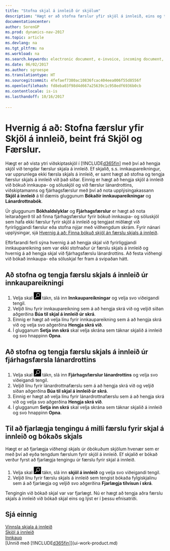 ```yaml
---
title: "Stofna skjal á innleið úr skjölum"
description: "Hægt er að stofna færslur yfir skjöl á innleið, eins og t.d. rafræna reikninga, og stjórna OCR-verkum, netviðskiptum og skjalaskiptum."
documentationcenter: 
author: SorenGP
ms.prod: dynamics-nav-2017
ms.topic: article
ms.devlang: na
ms.tgt_pltfrm: na
ms.workload: na
ms.search.keywords: electronic document, e-invoice, incoming document, OCR, ecommerce, document exchange, import invoice
ms.date: 06/02/2017
ms.author: sgroespe
ms.translationtype: HT
ms.sourcegitcommit: 4fefaef7380ac10836fcac404eea006f55d8556f
ms.openlocfilehash: fd8eba03f98d4d667a25639c1c958edf6936b0cb
ms.contentlocale: is-is
ms.lasthandoff: 10/16/2017

---
```

# <a name="how-to-create-incoming-document-records-directly-from-documents-and-entries"></a>Hvernig á að: Stofna færslur yfir Skjöl á innleið, beint frá Skjöl og Færslur.
Hægt er að vista ytri viðskiptaskjöl í [!INCLUDE[d365fin](includes/d365fin_md.md)] með því að hengja skjöl við tengdar færslur skjala á innleið. Ef skjalið, s.s. innkaupareikningur, var upprunlega ekki færsla skjals á innleið, er samt hægt að stofna og tengja færslur skjals á innleið við það síðar. Einnig er hægt að hengja skjöl á innleið við bókuð innkaupa- og söluskjöl og við færslur lánardrottins, viðskiptamanns og fjárhagsfærslur með því að nota upplýsingakassann **Skjöl á innleið** á til dæmis gluggunum **Bókaðir innkaupareikningar** og **Lánardrottnabók**.

Úr gluggunum **Bókhaldslyklar** og **Fjárhagsfærslur** er hægt að nota leitaraðgerð til að finna fjárhagsfærslur fyrir bókuð innkaupa- og söluskjöl sem hafa ekki færslur fyrir skjöl á innleið og tengjast miðlægt við fyrirliggjandi færslur eða stofna nýjar með viðhengdum skrám. Fyrir nánari upplýsingar, sjá [Hvernig á að: Finna bókuð skjöl án færslu skjals á innleið](across-how-find-posted-documents-without-income-document-records.md).

Eftirfarandi ferli sýna hvernig á að hengja skjal við fyrirliggjandi innkaupareikning sem var ekki stofnaður úr færslu skjals á innleið og hvernig á að hengja skjal við fjárhagsfærslu lánardrottins. Að festa viðhengi við bókað innkaupa- eða söluskjal fer fram á svipaðan hátt.

## <a name="to-create-and-connect-an-incoming-document-record-from-a-purchase-invoice"></a>Að stofna og tengja færslu skjals á innleið úr innkaupareikningi
1. Velja skal ![Leit að síðu eða skýrslu](media/ui-search/search_small.png "Leit að síðu eða skýrslu táknið") tákn, slá inn **Innkaupareikningar** og velja svo viðeigandi tengil.
2. Veljið línu fyrir innkaupareikning sem á að hengja skrá við og veljið síðan aðgerðina **Búa til skjal á innleið úr skrá**.
3. Einnig er hægt að velja línu fyrir innkaupareikning sem á að hengja skrá við og velja svo aðgerðina **Hengja skrá við**.
4. Í glugganum **Setja inn skrá** skal velja skrána sem táknar skjalið á innleið og svo hnappinn **Opna**.

## <a name="to-create-and-connect-an-incoming-document-record-from-a-vendor-ledger-entry"></a>Að stofna og tengja færslu skjals á innleið úr fjárhagsfærsla lánardrottins
1. Velja skal ![Leit að síðu eða skýrslu](media/ui-search/search_small.png "Leit að síðu eða skýrslu táknið") tákn, slá inn **Fjárhagsfærslur lánardrottins** og velja svo viðeigandi tengil.
2. Veljið línu fyrir lánardrottnafærslu sem á að hengja skrá við og veljið síðan aðgerðina **Búa til skjal á innleið úr skrá**.
3. Einnig er hægt að velja línu fyrir lánardrottnafærslu sem á að hengja skrá við og velja svo aðgerðina **Hengja skrá við**.
4. Í glugganum **Setja inn skrá** skal velja skrána sem táknar skjalið á innleið og svo hnappinn **Opna**.

## <a name="to-remove-a-connection-from-an-incoming-document-record-to-a-posted-document"></a>Til að fjarlægja tengingu á milli færslu fyrir skjal á innleið og bókaðs skjals
Hægt er að fjarlægja viðhengi skjals úr óbókuðum skjölum hvenær sem er með því að eyða tengdum færslum fyrir skjöl á innleið. Ef skjalið er bókað verður fyrst að fjarlægja tengingu úr færslu fyrir skjal á innleið.

1. Velja skal ![Leit að síðu eða skýrslu](media/ui-search/search_small.png "Leit að síðu eða skýrslu táknið") tákn, slá inn **skjöl á innleið** og velja svo viðeigandi tengil.
2. Veljið línu fyrir færslu skjals á innleið sem tengist bókaða fylgiskjalinu sem á að fjarlægja og veljið svo aðgerðina **Fjarlægja tilvísun í skrá**.

Tengingin við bókað skjal var var fjarlægt. Nú er hægt að tengja aðra færslu skjals á innleið við bókað skjal eins og lýst er í þessu efnisatriði.

## <a name="see-also"></a>Sjá einnig
[Vinnsla skjala á innleið](across-process-income-documents.md)  
[Skjöl á innleið](across-income-documents.md)  
[Innkaup](purchasing-manage-purchasing.md)  
[Unnið með [!INCLUDE[d365fin](includes/d365fin_md.md)]](ui-work-product.md)

